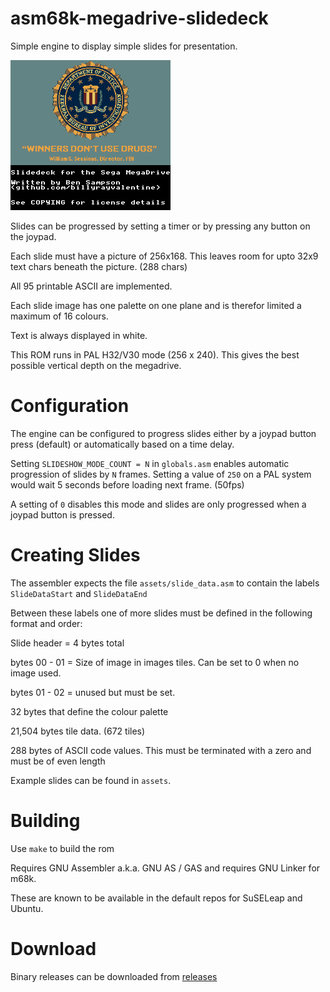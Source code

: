# asm68k-megadrive-slidedeck
Simple engine to display simple slides for presentation.

![slideshow.gif](misc/slideshow.gif)

Slides can be progressed by setting a timer or by pressing any button on the
joypad.

Each slide must have a picture of 256x168.  This leaves room for upto 32x9 text
chars beneath the picture.  (288 chars)

All 95 printable ASCII are implemented.


Each slide image has one palette on one plane and is therefor limited a maximum
of 16 colours.

Text is always displayed in white.

This ROM runs in PAL H32/V30 mode (256 x 240).  This gives the best possible vertical
depth on the megadrive.

# Configuration
The engine can be configured to progress slides either by a joypad button press
(default) or automatically based on a time delay.

Setting ```SLIDESHOW_MODE_COUNT = N``` in ```globals.asm``` enables automatic
progression of slides by ```N``` frames.  Setting a value of ```250``` on a PAL system
would wait 5 seconds before loading next frame. (50fps)

A setting of ```0``` disables this mode and slides are only progressed when a
joypad button is pressed.

# Creating Slides
The assembler expects the file ```assets/slide_data.asm``` to contain the labels
```SlideDataStart``` and ```SlideDataEnd```

Between these labels one of more slides must be defined in the following format and order:

Slide header = 4 bytes total

bytes 00 - 01 = Size of image in images tiles.  Can be set to 0 when no image
used.

bytes 01 - 02 = unused but must be set.

32 bytes that define the colour palette

21,504 bytes tile data.  (672 tiles)

288 bytes of ASCII code values.  This must be terminated with a zero and must be of
even length

Example slides can be found in ```assets```.

# Building
Use ```make``` to build the rom

Requires GNU Assembler a.k.a. GNU AS / GAS and requires GNU Linker for m68k.

These are known to be available in the default repos for SuSELeap and Ubuntu.

# Download
Binary releases can be downloaded from [releases](https://github.com/billyrayvalentine/asm68k-megadrive-slidedeck/releases)
